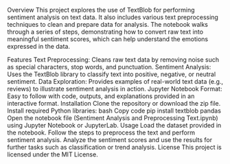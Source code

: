 Overview
This project explores the use of TextBlob for performing sentiment analysis on text data. It also includes various text preprocessing techniques to clean and prepare data for analysis. The notebook walks through a series of steps, demonstrating how to convert raw text into meaningful sentiment scores, which can help understand the emotions expressed in the data.

Features
Text Preprocessing: Cleans raw text data by removing noise such as special characters, stop words, and punctuation.
Sentiment Analysis: Uses the TextBlob library to classify text into positive, negative, or neutral sentiment.
Data Exploration: Provides examples of real-world text data (e.g., reviews) to illustrate sentiment analysis in action.
Jupyter Notebook Format: Easy to follow with code, outputs, and explanations provided in an interactive format.
Installation
Clone the repository or download the zip file.
Install required Python libraries:
bash
Copy code
pip install textblob pandas
Open the notebook file (Sentiment Analysis and Preprocessing Text.ipynb) using Jupyter Notebook or JupyterLab.
Usage
Load the dataset provided in the notebook.
Follow the steps to preprocess the text and perform sentiment analysis.
Analyze the sentiment scores and use the results for further tasks such as classification or trend analysis.
License
This project is licensed under the MIT License.
